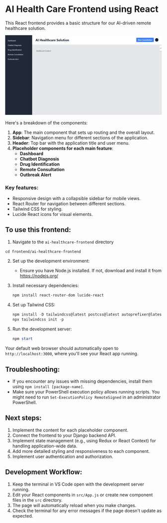 # AI Health Care Frontend using React

This React frontend provides a basic structure for our AI-driven remote healthcare solution.

![Demo Image](screenshot.jpeg)

Here's a breakdown of the components:

1. **App**: The main component that sets up routing and the overall layout.
2. **Sidebar**: Navigation menu for different sections of the application.
3. **Header**: Top bar with the application title and user menu.
4. **Placeholder components for each main feature**:
   - **Dashboard**
   - **Chatbot Diagnosis**
   - **Drug Identification**
   - **Remote Consultation**
   - **Outbreak Alert**

### Key features:
- Responsive design with a collapsible sidebar for mobile views.
- React Router for navigation between different sections.
- Tailwind CSS for styling.
- Lucide React icons for visual elements.

## To use this frontend:

1. Navigate to the `ai-healthcare-frontend` directory
```
cd frontend/ai-healthcare-frontend
```
2. Set up the development environment:
   - Ensure you have Node.js installed. If not, download and install it from https://nodejs.org/

3. Install necessary dependencies:
   ```powershell
   npm install react-router-dom lucide-react
   ```

4. Set up Tailwind CSS:
   ```powershell
   npm install -D tailwindcss@latest postcss@latest autoprefixer@latest
   npx tailwindcss init -p
   ```
5. Run the development server:   

   ```powershell
   npm start
   ```

Your default web browser should automatically open to `http://localhost:3000`, where you'll see your React app running.

## Troubleshooting:
- If you encounter any issues with missing dependencies, install them using `npm install [package-name]`.
- Make sure your PowerShell execution policy allows running scripts. You might need to run `Set-ExecutionPolicy RemoteSigned` in an administrator PowerShell.


## Next steps:
1. Implement the content for each placeholder component.
2. Connect the frontend to your Django backend API.
3. Implement state management (e.g., using Redux or React Context) for handling application-wide data.
4. Add more detailed styling and responsiveness to each component.
5. Implement user authentication and authorization.

## Development Workflow:
1. Keep the terminal in VS Code open with the development server running.
2. Edit your React components in `src/App.js` or create new component files in the `src` directory.
3. The page will automatically reload when you make changes.
4. Check the terminal for any error messages if the page doesn't update as expected.